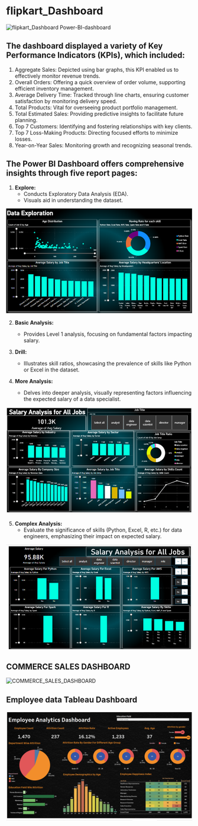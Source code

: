 # flipkart_Dashboard
![flipkart_Dashboard Power-BI-dashboard](https://github.com/yashsahu27420/Power-BI-dashboard/blob/main/flipkart_Dashboard.png?raw=true)
## The dashboard displayed a variety of Key Performance Indicators (KPIs), which included:
1. Aggregate Sales: Depicted using bar graphs, this KPI enabled us to effectively monitor revenue trends.
2. Overall Orders: Offering a quick overview of order volume, supporting efficient inventory management.
3. Average Delivery Time: Tracked through line charts, ensuring customer satisfaction by monitoring delivery speed.
4. Total Products: Vital for overseeing product portfolio management.
5. Total Estimated Sales: Providing predictive insights to facilitate future planning.
6. Top 7 Customers: Identifying and fostering relationships with key clients.
7. Top 7 Loss-Making Products: Directing focused efforts to minimize losses.
8. Year-on-Year Sales: Monitoring growth and recognizing seasonal trends.



## The Power BI Dashboard offers comprehensive insights through five report pages:

1. **Explore:**
   - Conducts Exploratory Data Analysis (EDA).
   - Visuals aid in understanding the dataset.

![Explore ](https://github.com/yashsahu27420/Data-Visualization-dashboard/blob/main/Remuneration%20Overview%20Dashboard%20(1).png?raw=true)

2. **Basic Analysis:**
   - Provides Level 1 analysis, focusing on fundamental factors impacting salary.

3. **Drill:**
   - Illustrates skill ratios, showcasing the prevalence of skills like Python or Excel in the dataset.

4. **More Analysis:**
   - Delves into deeper analysis, visually representing factors influencing the expected salary of a data specialist.

![Analysis](https://github.com/yashsahu27420/Data-Visualization-dashboard/blob/main/Remuneration%20Overview%20Dashboard%20(2).png?raw=true)

5. **Complex Analysis:**
   - Evaluate the significance of skills (Python, Excel, R, etc.) for data engineers, emphasizing their impact on expected salary.

![Skill Pay Analysis](https://github.com/yashsahu27420/Data-Visualization-dashboard/blob/main/Remuneration%20Overview%20Dashboard%20(4).png?raw=true)

## COMMERCE SALES DASHBOARD

![COMMERCE_SALES_DASHBOARD](https://github.com/yashsahu27420/Power-BI-dashboard/blob/main/COMMERCE%20SALES%20DASHBOARD.png?raw=true)
## Employee data Tableau Dashboard 
![employee data Tableau DASHBOARD](https://github.com/yashsahu27420/Data-Visualization-dashboard/blob/main/Visualized%20employee%20data%20on%20Tableau,%20enabling%20insightful%20workforce%20analytics%20for%20strategic%20decision-making%20and%20organizational%20efficiency.png?raw=true)
